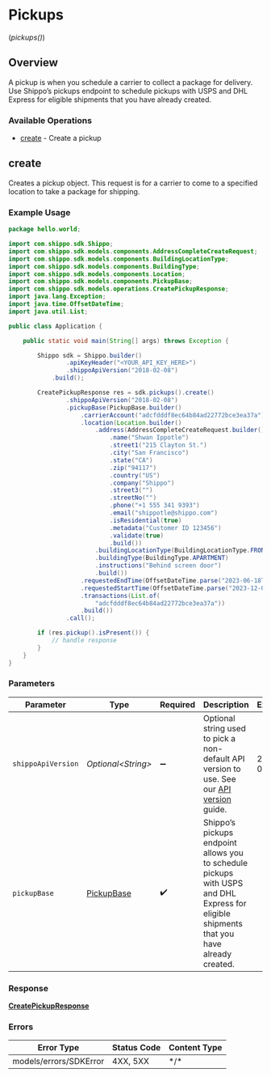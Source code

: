 # Pickups
(*pickups()*)

## Overview

A pickup is when you schedule a carrier to collect a package for delivery.
Use Shippo’s pickups endpoint to schedule pickups with USPS and DHL Express for eligible shipments that you have already created.
<SchemaDefinition schemaRef="#/components/schemas/Pickup"/>

### Available Operations

* [create](#create) - Create a pickup

## create

Creates a pickup object. This request is for a carrier to come to a specified location to take a package for shipping.

### Example Usage

```java
package hello.world;

import com.shippo.sdk.Shippo;
import com.shippo.sdk.models.components.AddressCompleteCreateRequest;
import com.shippo.sdk.models.components.BuildingLocationType;
import com.shippo.sdk.models.components.BuildingType;
import com.shippo.sdk.models.components.Location;
import com.shippo.sdk.models.components.PickupBase;
import com.shippo.sdk.models.operations.CreatePickupResponse;
import java.lang.Exception;
import java.time.OffsetDateTime;
import java.util.List;

public class Application {

    public static void main(String[] args) throws Exception {

        Shippo sdk = Shippo.builder()
                .apiKeyHeader("<YOUR_API_KEY_HERE>")
                .shippoApiVersion("2018-02-08")
            .build();

        CreatePickupResponse res = sdk.pickups().create()
                .shippoApiVersion("2018-02-08")
                .pickupBase(PickupBase.builder()
                    .carrierAccount("adcfdddf8ec64b84ad22772bce3ea37a")
                    .location(Location.builder()
                        .address(AddressCompleteCreateRequest.builder()
                            .name("Shwan Ippotle")
                            .street1("215 Clayton St.")
                            .city("San Francisco")
                            .state("CA")
                            .zip("94117")
                            .country("US")
                            .company("Shippo")
                            .street3("")
                            .streetNo("")
                            .phone("+1 555 341 9393")
                            .email("shippotle@shippo.com")
                            .isResidential(true)
                            .metadata("Customer ID 123456")
                            .validate(true)
                            .build())
                        .buildingLocationType(BuildingLocationType.FRONT_DOOR)
                        .buildingType(BuildingType.APARTMENT)
                        .instructions("Behind screen door")
                        .build())
                    .requestedEndTime(OffsetDateTime.parse("2023-06-18T07:14:55.338Z"))
                    .requestedStartTime(OffsetDateTime.parse("2023-12-01T17:06:07.804Z"))
                    .transactions(List.of(
                        "adcfdddf8ec64b84ad22772bce3ea37a"))
                    .build())
                .call();

        if (res.pickup().isPresent()) {
            // handle response
        }
    }
}
```

### Parameters

| Parameter                                                                                                                                                          | Type                                                                                                                                                               | Required                                                                                                                                                           | Description                                                                                                                                                        | Example                                                                                                                                                            |
| ------------------------------------------------------------------------------------------------------------------------------------------------------------------ | ------------------------------------------------------------------------------------------------------------------------------------------------------------------ | ------------------------------------------------------------------------------------------------------------------------------------------------------------------ | ------------------------------------------------------------------------------------------------------------------------------------------------------------------ | ------------------------------------------------------------------------------------------------------------------------------------------------------------------ |
| `shippoApiVersion`                                                                                                                                                 | *Optional\<String>*                                                                                                                                                | :heavy_minus_sign:                                                                                                                                                 | Optional string used to pick a non-default API version to use. See our <a href="https://docs.goshippo.com/docs/api_concepts/apiversioning/">API version</a> guide. | 2018-02-08                                                                                                                                                         |
| `pickupBase`                                                                                                                                                       | [PickupBase](../../models/components/PickupBase.md)                                                                                                                | :heavy_check_mark:                                                                                                                                                 | Shippo’s pickups endpoint allows you to schedule pickups with USPS and DHL Express for eligible shipments that you have already created.                           |                                                                                                                                                                    |

### Response

**[CreatePickupResponse](../../models/operations/CreatePickupResponse.md)**

### Errors

| Error Type             | Status Code            | Content Type           |
| ---------------------- | ---------------------- | ---------------------- |
| models/errors/SDKError | 4XX, 5XX               | \*/\*                  |